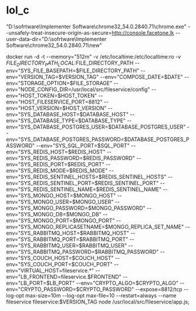 # lol_c

"D:\sofrtware\Implementer Software\chrome32_54.0.2840.71\chrome.exe" --unsafely-treat-insecure-origin-as-secure=http://console.facetone.lk --user-data-dir="D:\sofrtware\Implementer Software\chrome32_54.0.2840.71\new"


docker run -d -t --memory="512m" -v /etc/localtime:/etc/localtime:ro -v $FILE_DIRECTORY_PATH_LOCAL:$FILE_DIRECTORY_PATH --env="SYS_FILE_BASEPATH=$FILE_DIRECTORY_PATH" --env="VERSION_TAG=$VERSION_TAG" --env="COMPOSE_DATE=$DATE" --env="STORAGE_OPTION=$FILE_STORAGE" --env="NODE_CONFIG_DIR=/usr/local/src/fileservice/config" --env="HOST_TOKEN=$HOST_TOKEN" --env="HOST_FILESERVICE_PORT=8812" --env="HOST_VERSION=$HOST_VERSION" --env="SYS_DATABASE_HOST=$DATABASE_HOST" --env="SYS_DATABASE_TYPE=$DATABASE_TYPE" --env="SYS_DATABASE_POSTGRES_USER=$DATABASE_POSTGRES_USER" --env="SYS_DATABASE_POSTGRES_PASSWORD=$DATABASE_POSTGRES_PASSWORD" --env="SYS_SQL_PORT=$SQL_PORT" --env="SYS_REDIS_HOST=$REDIS_HOST" --env="SYS_REDIS_PASSWORD=$REDIS_PASSWORD" --env="SYS_REDIS_PORT=$REDIS_PORT" --env="SYS_REDIS_MODE=$REDIS_MODE" --env="SYS_REDIS_SENTINEL_HOSTS=$REDIS_SENTINEL_HOSTS" --env="SYS_REDIS_SENTINEL_PORT=$REDIS_SENTINEL_PORT" --env="SYS_REDIS_SENTINEL_NAME=$REDIS_SENTINEL_NAME" --env="SYS_MONGO_HOST=$MONGO_HOST" --env="SYS_MONGO_USER=$MONGO_USER" --env="SYS_MONGO_PASSWORD=$MONGO_PASSWORD" --env="SYS_MONGO_DB=$MONGO_DB" --env="SYS_MONGO_PORT=$MONGO_PORT" --env="SYS_MONGO_REPLICASETNAME=$MONGO_REPLICA_SET_NAME" --env="SYS_RABBITMQ_HOST=$RABBITMQ_HOST" --env="SYS_RABBITMQ_PORT=$RABBITMQ_PORT" --env="SYS_RABBITMQ_USER=$RABBITMQ_USER" --env="SYS_RABBITMQ_PASSWORD=$RABBITMQ_PASSWORD" --env="SYS_COUCH_HOST=$COUCH_HOST" --env="SYS_COUCH_PORT=$COUCH_PORT" --env="VIRTUAL_HOST=fileservice.*" --env="LB_FRONTEND=fileservice.$FRONTEND" --env="LB_PORT=$LB_PORT" --env="CRYPTO_ALGO=$CRYPTO_ALGO" --env="CRYPTO_PASSWORD=$CRYPTO_PASSWORD" --expose=8812/tcp --log-opt max-size=10m --log-opt max-file=10 --restart=always --name fileservice fileservice:$VERSION_TAG node /usr/local/src/fileservice/app.js;
